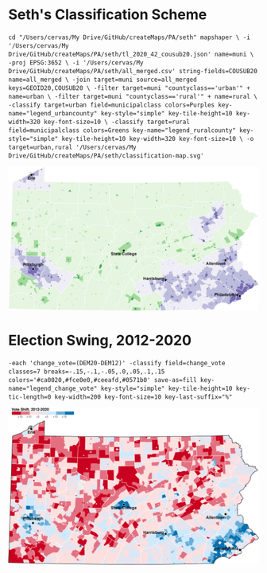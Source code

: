 # Seth's Classification Scheme

`
cd "/Users/cervas/My Drive/GitHub/createMaps/PA/seth"
mapshaper \
-i '/Users/cervas/My Drive/GitHub/createMaps/PA/seth/tl_2020_42_cousub20.json' name=muni \
-proj EPSG:3652 \
-i '/Users/cervas/My Drive/GitHub/createMaps/PA/seth/all_merged.csv' string-fields=COUSUB20 name=all_merged \
-join target=muni source=all_merged keys=GEOID20,COUSUB20 \
-filter target=muni "countyclass=='urban'" + name=urban \
-filter target=muni "countyclass=='rural'" + name=rural \
-classify target=urban field=municipalclass colors=Purples key-name="legend_urbancounty" key-style="simple" key-tile-height=10 key-width=320 key-font-size=10 \
-classify target=rural field=municipalclass colors=Greens key-name="legend_ruralcounty" key-style="simple" key-tile-height=10 key-width=320 key-font-size=10 \
-o target=urban,rural '/Users/cervas/My Drive/GitHub/createMaps/PA/seth/classification-map.svg'
`

![Seth's Thesis Classification Scheme](class.png)


# Election Swing, 2012-2020

`
-each 'change_vote=(DEM20-DEM12)'
-classify field=change_vote classes=7 breaks=-.15,-.1,-.05,.0,.05,.1,.15 colors='#ca0020,#fce0e0,#ceeafd,#0571b0' save-as=fill key-name="legend_change_vote" key-style="simple" key-tile-height=10 key-tic-length=0 key-width=200 key-font-size=10 key-last-suffix="%"
`

![Vote Swing, 2012-2020](vote-swing.png)
